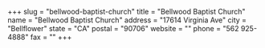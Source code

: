 +++
slug = "bellwood-baptist-church"
title = "Bellwood Baptist Church"
name = "Bellwood Baptist Church"
address = "17614 Virginia Ave"
city = "Bellflower"
state = "CA"
postal = "90706"
website = ""
phone = "562 925-4888"
fax = ""
+++
